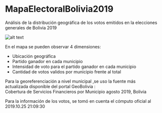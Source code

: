 # MapaElectoralBolivia2019
Análisis de la distribución geográfica de los votos emitidos en la elecciones generales de Bolivia 2019

![alt text](https://raw.githubusercontent.com/mavino4/MapaElectoralBolivia2019/master/PorPartido.png) 

En el mapa se pueden observar 4 dimensiones: 
* Ubicación geográfica
* Partido ganador en cada municipio
* Intensidad de voto para el partido ganador en cada municipio 
* Cantidad de votos validos por municipio frente al total

Para la georeferenciación a nivel municipal ,se uso la fuente más actualizada disponible del portal GeoBolivia :  
    Cobertura de Servicios Financieros por Municipio agosto 2019, Bolivia

Para la información de los votos, se tomó en cuenta el cómputo oficial al 2019.10.25 21:09:30
